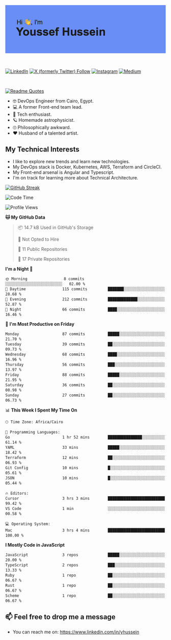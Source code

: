 [![Youssef's GitHub Banner](./assets/youssef-hussein.png)](https://github.com/yorki404)

</br>

[![LinkedIn](https://img.shields.io/badge/linkedin-%230077B5.svg?style=for-the-badge&logo=linkedin&logoColor=white)](https://www.linkedin.com/in/yhussein/)
[![X (formerly Twitter) Follow](https://img.shields.io/twitter/follow/devqik_?style=for-the-badge&logo=X&logoColor=White&labelColor=White)](https://twitter.com/devqik_)
[![Instagram](https://img.shields.io/badge/devqik-E4405F?style=for-the-badge&logo=Instagram&logoColor=white)](https://instagram.com/devqik)
[![Medium](https://img.shields.io/badge/Medium-12100E?style=for-the-badge&logo=medium&logoColor=white)](https://medium.com/@devqik)

</br>

[![Readme Quotes](https://quotes-github-readme.vercel.app/api?type=horizontal&theme=dark)](https://github.com/piyushsuthar/github-readme-quotes)

- :nerd_face: DevOps Engineer from Cairo, Egypt.
- :computer: A former Front-end team lead.
- :satellite: Tech enthusiast.
- :ringed_planet: Homemade astrophysicist.
- :roll_eyes: Philosophically awkward.
- :heart: Husband of a talented artist.

## My Technical Interests

- I like to explore new trends and learn new technologies.
- My DevOps stack is Docker, Kubernetes, AWS, Terraform and CircleCI.
- My Front-end arsenal is Angular and Typescript.
- I'm on track for learning more about Technical Architecture.

[![GitHub Streak](https://streak-stats.demolab.com/?user=devqik&theme=dark)](https://git.io/streak-stats)

<!--START_SECTION:waka-->
![Code Time](http://img.shields.io/badge/Code%20Time-877%20hrs%2028%20mins-blue)

![Profile Views](http://img.shields.io/badge/Profile%20Views-1-blue)

**🐱 My GitHub Data** 

> 📦 14.7 kB Used in GitHub's Storage 
 > 
> 🚫 Not Opted to Hire
 > 
> 📜 11 Public Repositories 
 > 
> 🔑 17 Private Repositories 
 > 
**I'm a Night 🦉** 

```text
🌞 Morning                8 commits           ░░░░░░░░░░░░░░░░░░░░░░░░░   02.00 % 
🌆 Daytime                115 commits         ███████░░░░░░░░░░░░░░░░░░   28.68 % 
🌃 Evening                212 commits         █████████████░░░░░░░░░░░░   52.87 % 
🌙 Night                  66 commits          ████░░░░░░░░░░░░░░░░░░░░░   16.46 % 
```
📅 **I'm Most Productive on Friday** 

```text
Monday                   87 commits          █████░░░░░░░░░░░░░░░░░░░░   21.70 % 
Tuesday                  39 commits          ██░░░░░░░░░░░░░░░░░░░░░░░   09.73 % 
Wednesday                68 commits          ████░░░░░░░░░░░░░░░░░░░░░   16.96 % 
Thursday                 56 commits          ███░░░░░░░░░░░░░░░░░░░░░░   13.97 % 
Friday                   88 commits          █████░░░░░░░░░░░░░░░░░░░░   21.95 % 
Saturday                 36 commits          ██░░░░░░░░░░░░░░░░░░░░░░░   08.98 % 
Sunday                   27 commits          ██░░░░░░░░░░░░░░░░░░░░░░░   06.73 % 
```


📊 **This Week I Spent My Time On** 

```text
🕑︎ Time Zone: Africa/Cairo

💬 Programming Languages: 
Go                       1 hr 52 mins        ███████████████░░░░░░░░░░   61.14 % 
YAML                     33 mins             █████░░░░░░░░░░░░░░░░░░░░   18.42 % 
Terraform                12 mins             ██░░░░░░░░░░░░░░░░░░░░░░░   06.93 % 
Git Config               10 mins             █░░░░░░░░░░░░░░░░░░░░░░░░   05.61 % 
JSON                     10 mins             █░░░░░░░░░░░░░░░░░░░░░░░░   05.44 % 

🔥 Editors: 
Cursor                   3 hrs 3 mins        █████████████████████████   99.42 % 
VS Code                  1 min               ░░░░░░░░░░░░░░░░░░░░░░░░░   00.58 % 

💻 Operating System: 
Mac                      3 hrs 4 mins        █████████████████████████   100.00 % 
```

**I Mostly Code in JavaScript** 

```text
JavaScript               3 repos             █████░░░░░░░░░░░░░░░░░░░░   20.00 % 
TypeScript               2 repos             ███░░░░░░░░░░░░░░░░░░░░░░   13.33 % 
Ruby                     1 repo              ██░░░░░░░░░░░░░░░░░░░░░░░   06.67 % 
Rust                     1 repo              ██░░░░░░░░░░░░░░░░░░░░░░░   06.67 % 
Scheme                   1 repo              ██░░░░░░░░░░░░░░░░░░░░░░░   06.67 % 
```




<!--END_SECTION:waka-->

## 📫 Feel free to drop me a message
- You can reach me on: https://www.linkedin.com/in/yhussein
